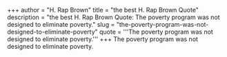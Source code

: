 +++
author = "H. Rap Brown"
title = "the best H. Rap Brown Quote"
description = "the best H. Rap Brown Quote: The poverty program was not designed to eliminate poverty."
slug = "the-poverty-program-was-not-designed-to-eliminate-poverty"
quote = '''The poverty program was not designed to eliminate poverty.'''
+++
The poverty program was not designed to eliminate poverty.
